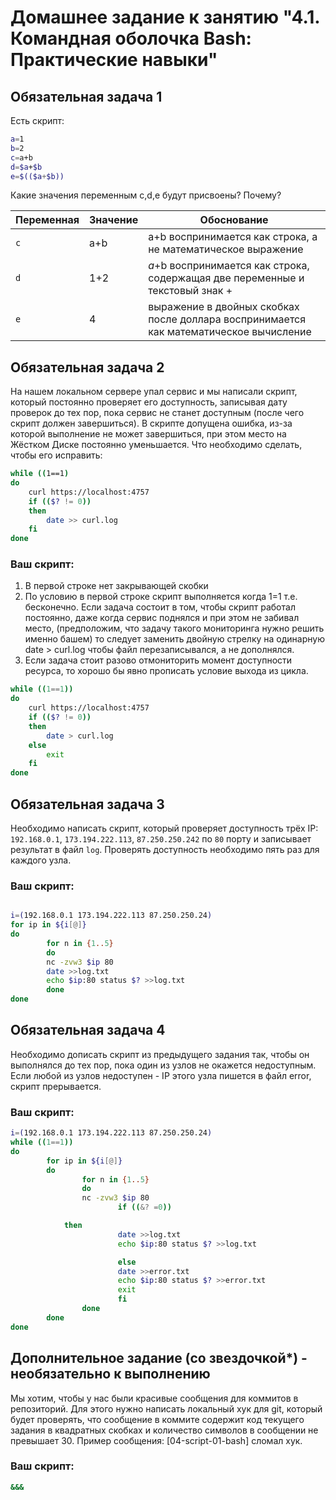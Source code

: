 # Домашнее задание к занятию "4.1. Командная оболочка Bash: Практические навыки"

## Обязательная задача 1

Есть скрипт:
```bash
a=1
b=2
c=a+b
d=$a+$b
e=$(($a+$b))
```

Какие значения переменным c,d,e будут присвоены? Почему?

| Переменная  | Значение | Обоснование |
| ------------- | ------------- | ------------- |
| `c`  | a+b  | a+b воспринимается как строка, а не математическое выражение |
| `d`  | 1+2  | $a+$b воспринимается как строка, содержащая две переменные и текстовый знак + |
| `e`  | 4  | выражение в двойных скобках после доллара воспринимается как математическое вычисление |


## Обязательная задача 2
На нашем локальном сервере упал сервис и мы написали скрипт, который постоянно проверяет его доступность, записывая дату проверок до тех пор, пока сервис не станет доступным (после чего скрипт должен завершиться). В скрипте допущена ошибка, из-за которой выполнение не может завершиться, при этом место на Жёстком Диске постоянно уменьшается. Что необходимо сделать, чтобы его исправить:
```bash
while ((1==1)
do
	curl https://localhost:4757
	if (($? != 0))
	then
		date >> curl.log
	fi
done
```

### Ваш скрипт:
1. В первой строке нет закрывающей скобки
2. По условию в первой строке скрипт выполняется когда 1=1 т.е. бесконечно. Если задача состоит в том, чтобы скрипт работал постоянно, даже когда сервис поднялся и при этом не забивал место, (предположим, что задачу такого мониторинга нужно решить именно башем) то следует заменить двойную стрелку на одинарную date > curl.log чтобы файл перезаписывался, а не дополнялся.
3. Если задача стоит разово отмониторить момент доступности ресурса, то хорошо бы явно прописать условие выхода из цикла.

```bash
while ((1==1))
do
	curl https://localhost:4757
	if (($? != 0))
	then
		date > curl.log
	else
		exit
	fi
done
```

## Обязательная задача 3
Необходимо написать скрипт, который проверяет доступность трёх IP: `192.168.0.1`, `173.194.222.113`, `87.250.250.242` по `80` порту и записывает результат в файл `log`. Проверять доступность необходимо пять раз для каждого узла.

### Ваш скрипт:
```bash

i=(192.168.0.1 173.194.222.113 87.250.250.24)
for ip in ${i[@]}
do
        for n in {1..5}
        do
        nc -zvw3 $ip 80
        date >>log.txt
        echo $ip:80 status $? >>log.txt
        done
done

```

## Обязательная задача 4
Необходимо дописать скрипт из предыдущего задания так, чтобы он выполнялся до тех пор, пока один из узлов не окажется недоступным. Если любой из узлов недоступен - IP этого узла пишется в файл error, скрипт прерывается.

### Ваш скрипт:
```bash
i=(192.168.0.1 173.194.222.113 87.250.250.24)
while ((1==1))
do
        for ip in ${i[@]}
        do
                for n in {1..5}
                do
                nc -zvw3 $ip 80
                        if ((&? =0))

			then
                        date >>log.txt
                        echo $ip:80 status $? >>log.txt

                        else
                        date >>error.txt
                        echo $ip:80 status $? >>error.txt
                        exit
                        fi
                done
        done
done
```

## Дополнительное задание (со звездочкой*) - необязательно к выполнению

Мы хотим, чтобы у нас были красивые сообщения для коммитов в репозиторий. Для этого нужно написать локальный хук для git, который будет проверять, что сообщение в коммите содержит код текущего задания в квадратных скобках и количество символов в сообщении не превышает 30. Пример сообщения: \[04-script-01-bash\] сломал хук.

### Ваш скрипт:
```bash
&&&
```
